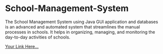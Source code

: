 # School-Management-System
The School Management System using Java GUI application and databases is  an advanced and automated system that streamlines the manual processes  in schools. It helps in organizing, managing, and monitoring the day-to-day  activities of schools.

[Your Link Here...](https://drive.google.com/drive/folders/1XkpNQy1QIku_gevNbg7EECh8Vp3147sl)
